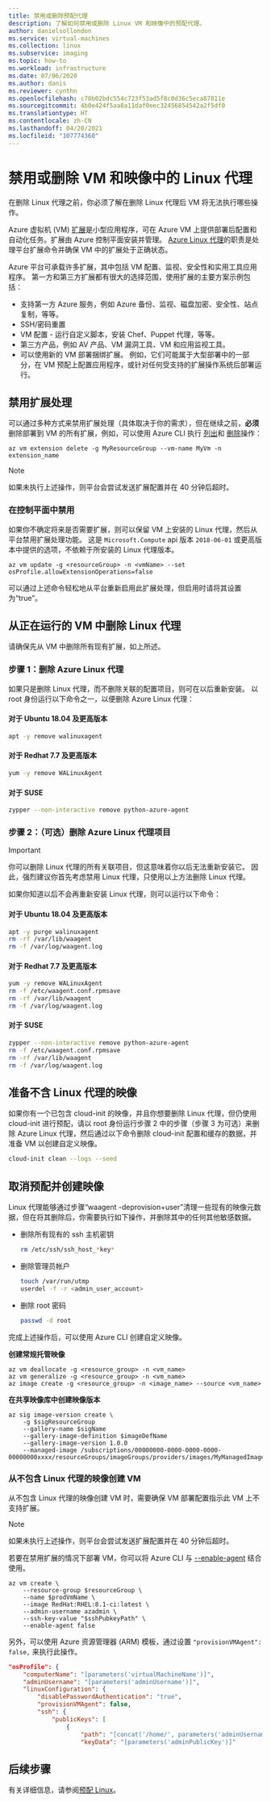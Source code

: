 ```yaml
---
title: 禁用或删除预配代理
description: 了解如何禁用或删除 Linux VM 和映像中的预配代理。
author: danielsollondon
ms.service: virtual-machines
ms.collection: linux
ms.subservice: imaging
ms.topic: how-to
ms.workload: infrastructure
ms.date: 07/06/2020
ms.author: danis
ms.reviewer: cynthn
ms.openlocfilehash: c70b02bdc554c723f53ad5f8c0d36c5eca87811e
ms.sourcegitcommit: 4b0e424f5aa8a11daf0eec32456854542a2f5df0
ms.translationtype: HT
ms.contentlocale: zh-CN
ms.lasthandoff: 04/20/2021
ms.locfileid: "107774360"
---
```

# <a name="disable-or-remove-the-linux-agent-from-vms-and-images"></a>禁用或删除 VM 和映像中的 Linux 代理

在删除 Linux 代理之前，你必须了解在删除 Linux 代理后 VM 将无法执行哪些操作。

Azure 虚拟机 (VM) [扩展](../extensions/overview.md)是小型应用程序，可在 Azure VM 上提供部署后配置和自动化任务。扩展由 Azure 控制平面安装并管理。 [Azure Linux 代理](../extensions/agent-linux.md)的职责是处理平台扩展命令并确保 VM 中的扩展处于正确状态。

Azure 平台可承载许多扩展，其中包括 VM 配置、监视、安全性和实用工具应用程序。 第一方和第三方扩展都有很大的选择范围，使用扩展的主要方案示例包括：
* 支持第一方 Azure 服务，例如 Azure 备份、监视、磁盘加密、安全性、站点复制，等等。
* SSH/密码重置
* VM 配置 - 运行自定义脚本，安装 Chef、Puppet 代理，等等。
* 第三方产品，例如 AV 产品、VM 漏洞工具、VM 和应用监视工具。
* 可以使用新的 VM 部署捆绑扩展。 例如，它们可能属于大型部署中的一部分，在 VM 预配上配置应用程序，或针对任何受支持的扩展操作系统后部署运行。

## <a name="disabling-extension-processing"></a>禁用扩展处理

可以通过多种方式来禁用扩展处理（具体取决于你的需求），但在继续之前，**必须** 删除部署到 VM 的所有扩展，例如，可以使用 Azure CLI 执行 [列出](/cli/azure/vm/extension#az_vm_extension_list)和 [删除](/cli/azure/vm/extension#az_vm_extension_delete)操作：

```azurecli
az vm extension delete -g MyResourceGroup --vm-name MyVm -n extension_name
```
> [!Note]
> 
> 如果未执行上述操作，则平台会尝试发送扩展配置并在 40 分钟后超时。

### <a name="disable-at-the-control-plane"></a>在控制平面中禁用
如果你不确定将来是否需要扩展，则可以保留 VM 上安装的 Linux 代理，然后从平台禁用扩展处理功能。 这是 `Microsoft.Compute` api 版本 `2018-06-01` 或更高版本中提供的选项，不依赖于所安装的 Linux 代理版本。

```azurecli
az vm update -g <resourceGroup> -n <vmName> --set osProfile.allowExtensionOperations=false
```
可以通过上述命令轻松地从平台重新启用此扩展处理，但启用时请将其设置为“true”。

## <a name="remove-the-linux-agent-from-a-running-vm"></a>从正在运行的 VM 中删除 Linux 代理

请确保先从 VM 中删除所有现有扩展，如上所述。

### <a name="step-1-remove-the-azure-linux-agent"></a>步骤 1：删除 Azure Linux 代理

如果只是删除 Linux 代理，而不删除关联的配置项目，则可在以后重新安装。 以 root 身份运行以下命令之一，以便删除 Azure Linux 代理：

#### <a name="for-ubuntu-1804"></a>对于 Ubuntu 18.04 及更高版本
```bash
apt -y remove walinuxagent
```

#### <a name="for-redhat--77"></a>对于 Redhat 7.7 及更高版本
```bash
yum -y remove WALinuxAgent
```

#### <a name="for-suse"></a>对于 SUSE
```bash
zypper --non-interactive remove python-azure-agent
```

### <a name="step-2-optional-remove-the-azure-linux-agent-artifacts"></a>步骤 2：（可选）删除 Azure Linux 代理项目
> [!IMPORTANT] 
>
> 你可以删除 Linux 代理的所有关联项目，但这意味着你以后无法重新安装它。 因此，强烈建议你首先考虑禁用 Linux 代理，只使用以上方法删除 Linux 代理。 

如果你知道以后不会再重新安装 Linux 代理，则可以运行以下命令：

#### <a name="for-ubuntu-1804"></a>对于 Ubuntu 18.04 及更高版本
```bash
apt -y purge walinuxagent
rm -rf /var/lib/waagent
rm -f /var/log/waagent.log
```

#### <a name="for-redhat--77"></a>对于 Redhat 7.7 及更高版本
```bash
yum -y remove WALinuxAgent
rm -f /etc/waagent.conf.rpmsave
rm -rf /var/lib/waagent
rm -f /var/log/waagent.log
```

#### <a name="for-suse"></a>对于 SUSE
```bash
zypper --non-interactive remove python-azure-agent
rm -f /etc/waagent.conf.rpmsave
rm -rf /var/lib/waagent
rm -f /var/log/waagent.log
```

## <a name="preparing-an-image-without-the-linux-agent"></a>准备不含 Linux 代理的映像
如果你有一个已包含 cloud-init 的映像，并且你想要删除 Linux 代理，但仍使用 cloud-init 进行预配，请以 root 身份运行步骤 2 中的步骤（步骤 3 为可选）来删除 Azure Linux 代理，然后通过以下命令删除 cloud-init 配置和缓存的数据，并准备 VM 以创建自定义映像。

```bash
cloud-init clean --logs --seed 
```

## <a name="deprovision-and-create-an-image"></a>取消预配并创建映像
Linux 代理能够通过步骤“waagent -deprovision+user”清理一些现有的映像元数据，但在将其删除后，你需要执行如下操作，并删除其中的任何其他敏感数据。

- 删除所有现有的 ssh 主机密钥

   ```bash
   rm /etc/ssh/ssh_host_*key*
   ```
- 删除管理员帐户

   ```bash
   touch /var/run/utmp
   userdel -f -r <admin_user_account>
   ```
- 删除 root 密码

   ```bash
   passwd -d root
   ```

完成上述操作后，可以使用 Azure CLI 创建自定义映像。


**创建常规托管映像**
```azurecli
az vm deallocate -g <resource_group> -n <vm_name>
az vm generalize -g <resource_group> -n <vm_name>
az image create -g <resource_group> -n <image_name> --source <vm_name>
```

**在共享映像库中创建映像版本**

```azurecli
az sig image-version create \
    -g $sigResourceGroup 
    --gallery-name $sigName 
    --gallery-image-definition $imageDefName 
    --gallery-image-version 1.0.0 
    --managed-image /subscriptions/00000000-0000-0000-0000-00000000xxxx/resourceGroups/imageGroups/providers/images/MyManagedImage
```
### <a name="creating-a-vm-from-an-image-that-does-not-contain-a-linux-agent"></a>从不包含 Linux 代理的映像创建 VM
从不包含 Linux 代理的映像创建 VM 时，需要确保 VM 部署配置指示此 VM 上不支持扩展。

> [!NOTE] 
> 
> 如果未执行上述操作，则平台会尝试发送扩展配置并在 40 分钟后超时。

若要在禁用扩展的情况下部署 VM，你可以将 Azure CLI 与 [--enable-agent](/cli/azure/vm#az_vm_create) 结合使用。

```azurecli
az vm create \
    --resource-group $resourceGroup \
    --name $prodVmName \
    --image RedHat:RHEL:8.1-ci:latest \
    --admin-username azadmin \
    --ssh-key-value "$sshPubkeyPath" \
    --enable-agent false
```

另外，可以使用 Azure 资源管理器 (ARM) 模板，通过设置 `"provisionVMAgent": false,` 来执行此操作。

```json
"osProfile": {
    "computerName": "[parameters('virtualMachineName')]",
    "adminUsername": "[parameters('adminUsername')]",
    "linuxConfiguration": {
        "disablePasswordAuthentication": "true",
        "provisionVMAgent": false,
        "ssh": {
            "publicKeys": [
                {
                    "path": "[concat('/home/', parameters('adminUsername'), '/.ssh/authorized_keys')]",
                    "keyData": "[parameters('adminPublicKey')]"
```

## <a name="next-steps"></a>后续步骤

有关详细信息，请参阅[预配 Linux](provisioning.md)。
